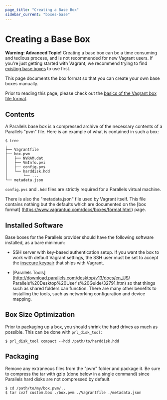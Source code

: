 ```yaml
---
page_title: "Creating a Base Box"
sidebar_current: "boxes-base"
---
```


# Creating a Base Box

<div class="alert alert-warn">
	<p>
		<strong>Warning: Advanced Topic!</strong> Creating a base box can be a
		time consuming and tedious process, and is not recommended for new
		Vagrant users. If you're just getting started with Vagrant, we
		recommend trying to find <a href="https://atlas.hashicorp.com/parallels">
		existing base boxes</a> to use first.
	</p>
</div>

This page documents the box format so that you can create your own base boxes
manually.

Prior to reading this page, please check out the [basics of the Vagrant
box file format](https://www.vagrantup.com/docs/boxes/format.html).

## Contents
A Parallels base box is a compressed archive of the necessary contents of
a Parallels "pvm" file. Here is an example of what is contained in such a box:

```
$ tree
.
├── Vagrantfile
├── box.pvm
│   ├── NVRAM.dat
│   ├── VmInfo.pvi
│   ├── config.pvs
│   └── harddisk.hdd
│       └── ...
└── metadata.json
```

`config.pvs` and `.hdd` files are strictly required for a Parallels virtual
machine.

There is also the "metadata.json" file used by Vagrant itself. This file
contains nothing but the defaults which are documented on the [box format]
(https://www.vagrantup.com/docs/boxes/format.html) page.

## Installed Software

Base boxes for the Parallels provider should have the following software
installed, as a bare minimum:

- SSH server with key-based authentication setup. If you want the box to work
with default Vagrant settings, the SSH user must be set to accept the [insecure
keypair](https://github.com/mitchellh/vagrant/blob/master/keys/vagrant.pub)
that ships with Vagrant.

- [Parallels Tools](http://download.parallels.com/desktop/v13/docs/en_US/
Parallels%20Desktop%20User's%20Guide/32791.htm) so that things such as shared
folders can function. There are many other benefits to installing the tools,
such as networking configuration and device mapping.

## Box Size Optimization

Prior to packaging up a box, you should shrink the hard drives as much as
possible. This can be done with `prl_disk_tool`:

```
$ prl_disk_tool compact --hdd /path/to/harddisk.hdd
```

## Packaging

Remove any extraneous files from the "pvm" folder and package it. Be sure to
compress the tar with gzip (done below in a single command) since Parallels
hard disks are not compressed by default.

```
$ cd /path/to/my/box.pvm/..
$ tar cvzf custom.box ./box.pvm ./Vagrantfile ./metadata.json
```
